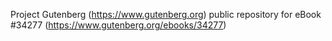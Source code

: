 Project Gutenberg (https://www.gutenberg.org) public repository for eBook #34277 (https://www.gutenberg.org/ebooks/34277)
